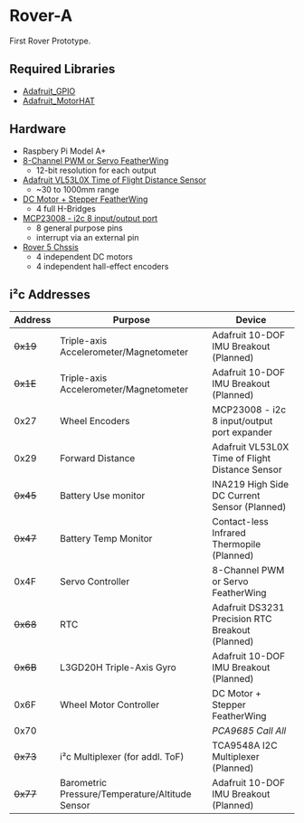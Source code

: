 # Rover-A
First Rover Prototype.

## Required Libraries
* [Adafruit_GPIO](https://github.com/adafruit/Adafruit_Python_GPIO)
* [Adafruit_MotorHAT](https://github.com/adafruit/Adafruit-Motor-HAT-Python-Library)

## Hardware
* Raspbery Pi Model A+
* [8-Channel PWM or Servo FeatherWing](https://www.adafruit.com/product/2928)
  * 12-bit resolution for each output
* [Adafruit VL53L0X Time of Flight Distance Sensor](https://www.adafruit.com/products/3317)
  * ~30 to 1000mm range
* [DC Motor + Stepper FeatherWing](https://www.adafruit.com/product/2927)
  * 4 full H-Bridges
* [MCP23008 - i2c 8 input/output port](https://www.adafruit.com/products/593)
  * 8 general purpose pins
  * interrupt via an external pin
* [Rover 5 Chssis](https://www.sparkfun.com/products/10336)
  * 4 independent DC motors
  * 4 independent hall-effect encoders

## i²c Addresses
| Address | Purpose | Device |
| --- | --- | --- |
| ~~0x19~~ | Triple-axis Accelerometer/Magnetometer  | Adafruit 10-DOF IMU Breakout (Planned) |
| ~~0x1E~~ | Triple-axis Accelerometer/Magnetometer  | Adafruit 10-DOF IMU Breakout (Planned) |
| 0x27 | Wheel Encoders | MCP23008 - i2c 8 input/output port expander |
| 0x29 | Forward Distance | Adafruit VL53L0X Time of Flight Distance Sensor |
| ~~0x45~~ | Battery Use monitor | INA219 High Side DC Current Sensor  (Planned) |
| ~~0x47~~ | Battery Temp Monitor | Contact-less Infrared Thermopile (Planned) |
| 0x4F | Servo Controller | 8-Channel PWM or Servo FeatherWing |
| ~~0x68~~ | RTC | Adafruit DS3231 Precision RTC Breakout (Planned) |
| ~~0x6B~~ | L3GD20H Triple-Axis Gyro | Adafruit 10-DOF IMU Breakout (Planned) |
| 0x6F | Wheel Motor Controller | DC Motor + Stepper FeatherWing |
| 0x70 |  | *PCA9685 Call All* |
| ~~0x73~~ | i²c Multiplexer (for addl. ToF) | TCA9548A I2C Multiplexer (Planned) |
| ~~0x77~~ | Barometric Pressure/Temperature/Altitude Sensor | Adafruit 10-DOF IMU Breakout (Planned) |
